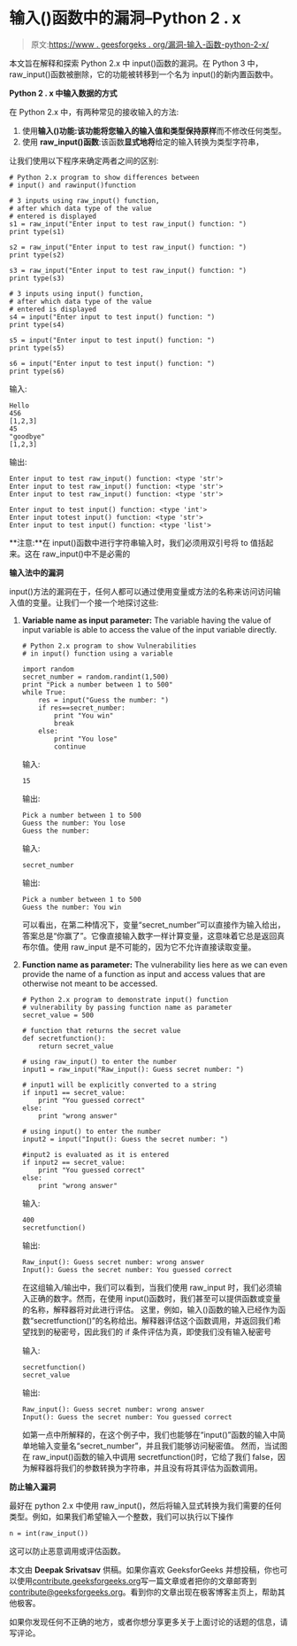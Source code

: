 # 输入()函数中的漏洞–Python 2 . x

> 原文:[https://www . geesforgeks . org/漏洞-输入-函数-python-2-x/](https://www.geeksforgeeks.org/vulnerability-input-function-python-2-x/)

本文旨在解释和探索 Python 2.x 中 input()函数的漏洞。在 Python 3 中，raw_input()函数被删除，它的功能被转移到一个名为 input()的新内置函数中。

**Python 2 . x 中输入数据的方式**

在 Python 2.x 中，有两种常见的接收输入的方法:

1.  使用**输入()功能:**该功能将您输入的输入值和类型**保持原样**而不修改任何类型。
2.  使用 **raw_input()函数**:该函数**显式地将**给定的输入转换为类型字符串，

让我们使用以下程序来确定两者之间的区别:

```
# Python 2.x program to show differences between
# input() and rawinput()function 

# 3 inputs using raw_input() function, 
# after which data type of the value
# entered is displayed
s1 = raw_input("Enter input to test raw_input() function: ")
print type(s1)

s2 = raw_input("Enter input to test raw_input() function: ")
print type(s2)

s3 = raw_input("Enter input to test raw_input() function: ")
print type(s3)

# 3 inputs using input() function, 
# after which data type of the value
# entered is displayed
s4 = input("Enter input to test input() function: ")
print type(s4)

s5 = input("Enter input to test input() function: ")
print type(s5)

s6 = input("Enter input to test input() function: ")
print type(s6)
```

输入:

```
Hello
456
[1,2,3]
45
"goodbye"
[1,2,3]

```

输出:

```
Enter input to test raw_input() function: <type 'str'>
Enter input to test raw_input() function: <type 'str'>
Enter input to test raw_input() function: <type 'str'>

Enter input to test input() function: <type 'int'>
Enter input totest input() function: <type 'str'>
Enter input to test input() function: <type 'list'>

```

 **注意:**在 input()函数中进行字符串输入时，我们必须用双引号将 to 值括起来。这在 raw_input()中不是必需的

**输入法中的漏洞**

input()方法的漏洞在于，任何人都可以通过使用变量或方法的名称来访问访问输入值的变量。让我们一个接一个地探讨这些:

1.  **Variable name as input parameter:** The variable having the value of input variable is able to access the value of the input variable directly.

    ```
    # Python 2.x program to show Vulnerabilities
    # in input() function using a variable 

    import random
    secret_number = random.randint(1,500)
    print "Pick a number between 1 to 500"
    while True:
        res = input("Guess the number: ")
        if res==secret_number:
            print "You win"
            break
        else:
            print "You lose"
            continue
    ```

    输入:

    ```
    15

    ```

    输出:

    ```
    Pick a number between 1 to 500
    Guess the number: You lose
    Guess the number: 

    ```

    输入:

    ```
    secret_number

    ```

    输出:

    ```
    Pick a number between 1 to 500
    Guess the number: You win

    ```

    可以看出，在第二种情况下，变量“secret_number”可以直接作为输入给出，答案总是“你赢了”。它像直接输入数字一样计算变量，这意味着它总是返回真布尔值。使用 raw_input 是不可能的，因为它不允许直接读取变量。

2.  **Function name as parameter:** The vulnerability lies here as we can even provide the name of a function as input and access values that are otherwise not meant to be accessed.

    ```
    # Python 2.x program to demonstrate input() function
    # vulnerability by passing function name as parameter
    secret_value = 500

    # function that returns the secret value
    def secretfunction():
        return secret_value

    # using raw_input() to enter the number
    input1 = raw_input("Raw_input(): Guess secret number: ")

    # input1 will be explicitly converted to a string
    if input1 == secret_value:
        print "You guessed correct"
    else:
        print "wrong answer"

    # using input() to enter the number
    input2 = input("Input(): Guess the secret number: ")

    #input2 is evaluated as it is entered
    if input2 == secret_value:
        print "You guessed correct"
    else:
        print "wrong answer"
    ```

    输入:

    ```
    400
    secretfunction()

    ```

    输出:

    ```
    Raw_input(): Guess secret number: wrong answer
    Input(): Guess the secret number: You guessed correct

    ```

    在这组输入/输出中，我们可以看到，当我们使用 raw_input 时，我们必须输入正确的数字。然而，在使用 input()函数时，我们甚至可以提供函数或变量的名称，解释器将对此进行评估。
    这里，例如，输入()函数的输入已经作为函数“secretfunction()”的名称给出。解释器评估这个函数调用，并返回我们希望找到的秘密号，因此我们的 if 条件评估为真，即使我们没有输入秘密号

    输入:

    ```
    secretfunction()
    secret_value

    ```

    输出:

    ```
    Raw_input(): Guess secret number: wrong answer
    Input(): Guess the secret number: You guessed correct

    ```

    如第一点中所解释的，在这个例子中，我们也能够在“input()”函数的输入中简单地输入变量名“secret_number”，并且我们能够访问秘密值。
    然而，当试图在 raw_input()函数的输入中调用 secretfunction()时，它给了我们 false，因为解释器将我们的参数转换为字符串，并且没有将其评估为函数调用。

**防止输入漏洞**

最好在 python 2.x 中使用 raw_input()，然后将输入显式转换为我们需要的任何类型。例如，如果我们希望输入一个整数，我们可以执行以下操作

```
n = int(raw_input())

```

这可以防止恶意调用或评估函数。

本文由 **Deepak Srivatsav** 供稿。如果你喜欢 GeeksforGeeks 并想投稿，你也可以使用[contribute.geeksforgeeks.org](http://www.contribute.geeksforgeeks.org)写一篇文章或者把你的文章邮寄到 contribute@geeksforgeeks.org。看到你的文章出现在极客博客主页上，帮助其他极客。

如果你发现任何不正确的地方，或者你想分享更多关于上面讨论的话题的信息，请写评论。